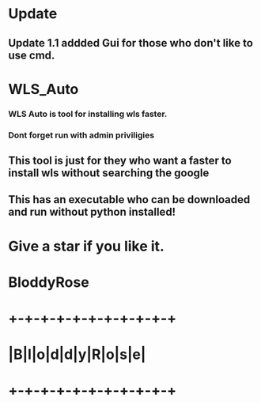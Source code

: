 # Update 
## Update 1.1 addded Gui for those who don't like to use cmd.

# WLS_Auto
### WLS Auto is tool for installing wls faster.
### Dont forget run with admin priviligies 
## This tool is just for they who want a faster to install wls without searching the google 

## This has an executable who can be downloaded and run without python installed!

# Give a star if you like it.

# BloddyRose

# +-+-+-+-+-+-+-+-+-+-+
# |B|l|o|d|d|y|R|o|s|e|
# +-+-+-+-+-+-+-+-+-+-+


